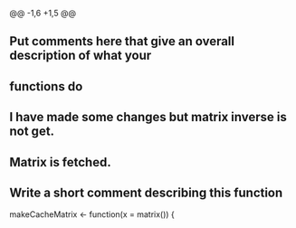 @@ -1,6 +1,5 @@
## Put comments here that give an overall description of what your
## functions do

## I have made some changes but matrix inverse is not get.
## Matrix is fetched.
## Write a short comment describing this function

makeCacheMatrix <- function(x = matrix()) {
